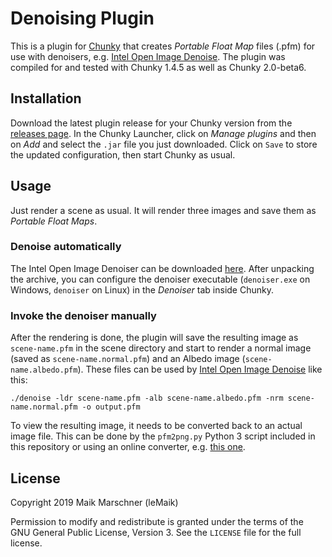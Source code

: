 # Denoising Plugin

This is a plugin for [Chunky][chunky] that creates _Portable Float Map_ files (.pfm) for use with denoisers, e.g. [Intel Open Image Denoise][openimagedenoise]. The plugin was compiled for and tested with Chunky 1.4.5 as well as Chunky 2.0-beta6.

## Installation
Download the latest plugin release for your Chunky version from the [releases page](https://github.com/leMaik/chunky-denoiser/releases). In the Chunky Launcher, click on _Manage plugins_ and then on _Add_ and select the `.jar` file you just downloaded. Click on `Save` to store the updated configuration, then start Chunky as usual.

## Usage
Just render a scene as usual. It will render three images and save them as _Portable Float Maps_.

### Denoise automatically
The Intel Open Image Denoiser can be downloaded [here][openimagedenoise-dl]. After unpacking the archive, you can configure the denoiser executable (`denoiser.exe` on Windows, `denoiser` on Linux) in the _Denoiser_ tab inside Chunky.

### Invoke the denoiser manually
After the rendering is done, the plugin will save the resulting image as `scene-name.pfm` in the scene directory and start to render a normal image (saved as `scene-name.normal.pfm`) and an Albedo image (`scene-name.albedo.pfm`). These files can be used by [Intel Open Image Denoise][openimagedenoise-dl] like this:

```
./denoise -ldr scene-name.pfm -alb scene-name.albedo.pfm -nrm scene-name.normal.pfm -o output.pfm
```

To view the resulting image, it needs to be converted back to an actual image file. This can be done by the `pfm2png.py` Python 3 script included in this repository or using an online converter, e.g. [this one][convertio].

## License

Copyright 2019 Maik Marschner (leMaik)

Permission to modify and redistribute is granted under the terms of the GNU General Public License, Version 3. See the `LICENSE` file for the full license.

[chunky]: https://chunky.llbit.se/
[openimagedenoise]: https://openimagedenoise.github.io
[openimagedenoise-dl]: https://openimagedenoise.github.io/downloads.html
[convertio]: https://convertio.co/de/pfm-png/

